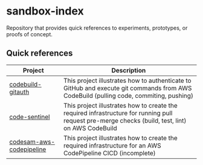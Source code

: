 # sandbox-index

Repository that provides quick references to experiments, prototypes, or proofs of concept.

## Quick references

| Project                                                            | Description                                                                                                                                       |
| ------------------------------------------------------------------ | ------------------------------------------------------------------------------------------------------------------------------------------------- |
| [codebuild-gitauth](https://github.com/dtudo/codebuild-gitauth)    | This project illustrates how to authenticate to GitHub and execute git commands from AWS CodeBuild (pulling code, commiting, pushing)             |
| [code-sentinel](https://github.com/dtudo/code-sentinel)            | This project illustrates how to create the required infrastructure for running pull request pre-merge checks (build, test, lint) on AWS CodeBuild |
| [codesam-aws-codepipeline](https://github.com/dtudo/code-sentinel) | This project illustrates how to create the required infrastructure for an AWS CodePipeline CICD (incomplete)                                      |
